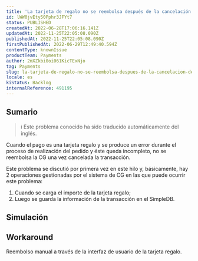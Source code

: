 ```yaml
---
title: 'La tarjeta de regalo no se reembolsa después de la cancelación de la transacción'
id: lWW0jvEty50Pphr3JFYt7
status: PUBLISHED
createdAt: 2022-06-28T17:06:16.141Z
updatedAt: 2022-11-25T22:05:08.090Z
publishedAt: 2022-11-25T22:05:08.090Z
firstPublishedAt: 2022-06-29T12:49:40.594Z
contentType: knownIssue
productTeam: Payments
author: 2mXZkbi0oi061KicTExNjo
tag: Payments
slug: la-tarjeta-de-regalo-no-se-reembolsa-despues-de-la-cancelacion-de-la-transaccion
locale: es
kiStatus: Backlog
internalReference: 491195
---
```


## Sumario

>ℹ️ Este problema conocido ha sido traducido automáticamente del inglés.


Cuando el pago es una tarjeta regalo y se produce un error durante el proceso de realización del pedido y éste queda incompleto, no se reembolsa la CG una vez cancelada la transacción.

Este problema se discutió por primera vez en este hilo y, básicamente, hay 2 operaciones gestionadas por el sistema de CG en las que puede ocurrir este problema:

1. Cuando se carga el importe de la tarjeta regalo;
2. Luego se guarda la información de la transacción en el SimpleDB.



## Simulación





## Workaround


Reembolso manual a través de la interfaz de usuario de la tarjeta regalo.

